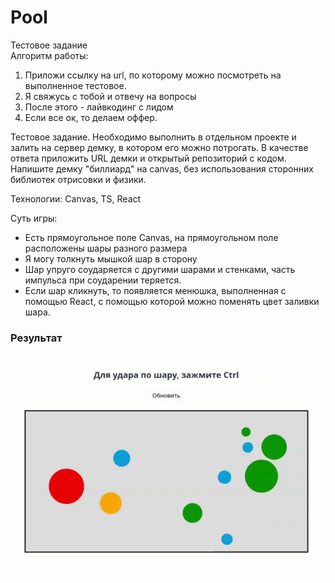 # Pool

Тестовое задание  
Алгоритм работы:

1. Приложи ссылку на url, по которому можно посмотреть на выполненное тестовое.
2. Я свяжусь с тобой и отвечу на вопросы
3. После этого - лайвкодинг с лидом
4. Если все ок, то делаем оффер.

Тестовое задание. Необходимо выполнить в отдельном проекте и залить на сервер демку, в котором его можно потрогать. В качестве ответа приложить URL демки и открытый репозиторий с кодом.  
Напишите демку "биллиард" на canvas, без использования сторонних библиотек отрисовки и физики.

Технологии: Canvas, TS, React

Суть игры:

- Есть прямоугольное поле Canvas, на прямоугольном поле расположены шары разного размера
- Я могу толкнуть мышкой шар в сторону
- Шар упруго соударяется с другими шарами и стенками, часть импульса при соударении теряется.
- Если шар кликнуть, то появляется менюшка, выполненная с помощью React, с помощью которой можно поменять цвет заливки шара.

### Результат

![Результат](./public/result.gif)
